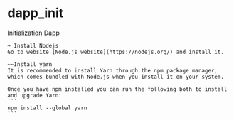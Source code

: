 # dapp_init
 Initialization Dapp

~~~ TO BE ABLE TO RUN
~ Install Nodejs
Go to website [Node.js website](https://nodejs.org/) and install it.

~~Install yarn
It is recommended to install Yarn through the npm package manager, which comes bundled with Node.js when you install it on your system.

Once you have npm installed you can run the following both to install and upgrade Yarn:
```
npm install --global yarn
```
